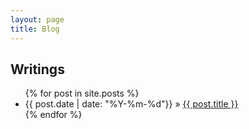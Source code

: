 ```yaml
---
layout: page
title: Blog
---
```


## Writings

<ul class="posts">
  {% for post in site.posts %}
  <li><span>{{ post.date | date: "%Y-%m-%d"}}</span>
      &raquo;
      <a href="{{ post.url }}">{{ post.title }}</a>
  </li>
  {% endfor %}
</ul>

